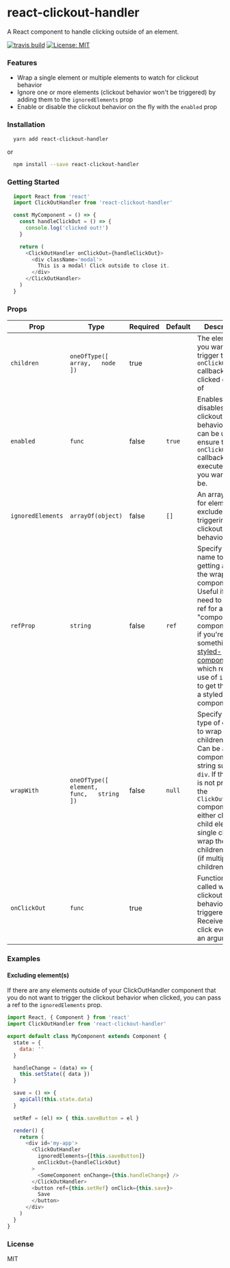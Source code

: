 # react-clickout-handler

A React component to handle clicking outside of an element.

[![travis build](https://img.shields.io/travis/k2p-ed/react-clickout-handler.svg?style=flat-square)](https://travis-ci.org/k2p-ed/react-clickout-handler)
[![License: MIT](https://img.shields.io/badge/License-MIT-yellow.svg?style=flat-square)](https://opensource.org/licenses/MIT)

### Features

* Wrap a single element or multiple elements to watch for clickout behavior
* Ignore one or more elements (clickout behavior won't be triggered) by adding them to the `ignoredElements` prop
* Enable or disable the clickout behavior on the fly with the `enabled` prop

### Installation

```sh
  yarn add react-clickout-handler
```

or

```sh
  npm install --save react-clickout-handler
```

### Getting Started

```js
  import React from 'react'
  import ClickOutHandler from 'react-clickout-handler'

  const MyComponent = () => {
    const handleClickOut = () => {
      console.log('clicked out!')
    }

    return (
      <ClickOutHandler onClickOut={handleClickOut}>
        <div className='modal'>
          This is a modal! Click outside to close it.
        </div>
      </ClickOutHandler>
    )
  }
```

### Props

| Prop | Type | Required | Default | Description |
|-------------------|----------------------------------------------|----------|---------|--------------------------------------------------------------------------------------------------------------------------------------------------------------------------------------------------------------------------------------------------------------------------------------------------------|
| `children` | `oneOfType([   array,   node ])` | true |  | The element(s) you want to trigger the `onClickOut` callback when clicked outside of |
| `enabled` | `func` | false | `true` | Enables or disables the clickout behavior. This can be useful to ensure the `onClickOut` callback is only executed when you want it to be. |
| `ignoredElements` | `arrayOf(object)` | false | `[]` | An array of refs for elements to exclude from triggering the clickout behavior |
| `refProp` | `string` | false | `ref` | Specify a prop name to use for getting a ref to the wrapped component. Useful if you need to get the ref for a "composed" component, or if you're using something like [styled-components](https://www.styled-components.com/), which requires use of `innerRef` to get the ref of a styled component. |
| `wrapWith` | `oneOfType([   element,   func,   string ])` | false | `null` | Specify what type of element to wrap the children with. Can be a React component or string such as `div`.  If this prop is not provided, the `ClickOutHandler` component will either clone the child element (if single child) or wrap the children in a `div` (if multiple children). |
| `onClickOut` | `func` | true |  | Function to be called when the clickout behavior is triggered. Receives the click event as an argument. |

### Examples

#### Excluding element(s)

If there are any elements outside of your ClickOutHandler component that you do not want to trigger the clickout behavior when clicked, you can pass a ref to the `ignoredElements` prop.

```js
import React, { Component } from 'react'
import ClickOutHandler from 'react-clickout-handler'

export default class MyComponent extends Component {
  state = {
    data: ''
  }

  handleChange = (data) => {
    this.setState({ data })
  }

  save = () => {
    apiCall(this.state.data)
  }

  setRef = (el) => { this.saveButton = el }

  render() {
    return (
      <div id='my-app'>
        <ClickOutHandler
          ignoredElements={[this.saveButton]}
          onClickOut={handleClickOut}
        >
          <SomeComponent onChange={this.handleChange} />
        </ClickOutHandler>
        <button ref={this.setRef} onClick={this.save}>
          Save
        </button>
      </div>
    )
  }
}
```

### License

MIT
